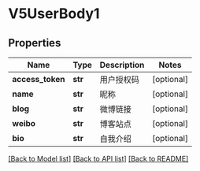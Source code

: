 # V5UserBody1

## Properties
Name | Type | Description | Notes
------------ | ------------- | ------------- | -------------
**access_token** | **str** | 用户授权码 | [optional] 
**name** | **str** | 昵称 | [optional] 
**blog** | **str** | 微博链接 | [optional] 
**weibo** | **str** | 博客站点 | [optional] 
**bio** | **str** | 自我介绍 | [optional] 

[[Back to Model list]](../README.md#documentation-for-models) [[Back to API list]](../README.md#documentation-for-api-endpoints) [[Back to README]](../README.md)

